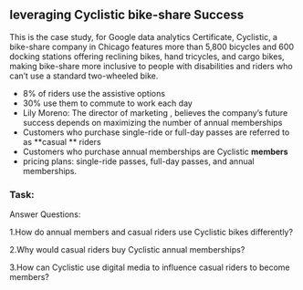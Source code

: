 ## leveraging Cyclistic bike-share Success

This is the case study, for Google data analytics Certificate, Cyclistic, a bike-share company in Chicago features more than 5,800 bicycles and 600 docking stations offering reclining bikes, hand tricycles, and cargo bikes, making bike-share more inclusive to people with disabilities and riders who can’t use a standard two-wheeled bike.

* 8% of riders use the assistive options
* 30% use them to commute to work each day
* Lily Moreno: The director of marketing , believes the company’s future success depends on maximizing the number of annual memberships
* Customers who purchase single-ride or full-day passes are referred to as **casual ** riders
* Customers who purchase annual memberships are Cyclistic **members**
* pricing plans: single-ride passes, full-day passes, and annual memberships.

### Task:

Answer Questions:

1.How do annual members and casual riders use Cyclistic bikes differently?

2.Why would casual riders buy Cyclistic annual memberships?

3.How can Cyclistic use digital media to influence casual riders to become members?
